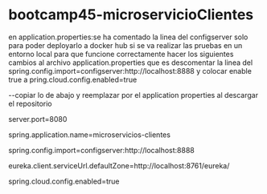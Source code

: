 # bootcamp45-microservicioClientes
en application.properties:se ha comentado la linea del configserver solo para poder deployarlo  a docker hub si se va realizar las pruebas en un entorno local para que funcione correctamente 
hacer los siguientes cambios al archivo application.properties que es descomentar la linea del spring.config.import=configserver:http://localhost:8888
y colocar enable true a  pring.cloud.config.enabled=true




--copiar lo de abajo y reemplazar por el application properties al descargar el repositorio 

server.port=8080

spring.application.name=microservicios-clientes

spring.config.import=configserver:http://localhost:8888

eureka.client.serviceUrl.defaultZone=http://localhost:8761/eureka/

spring.cloud.config.enabled=true
